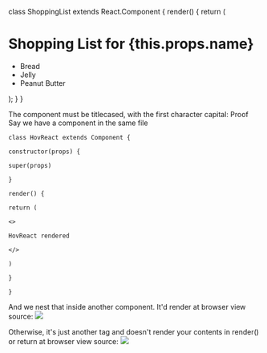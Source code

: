 class ShoppingList extends React.Component {
  render() {
    return (
      <div className="shopping-list">
        <h1>Shopping List for {this.props.name}</h1>
        <ul>
          <li>Bread</li>
          <li>Jelly</li>
          <li>Peanut Butter</li>
        </ul>
      </div>
    );
  }
}


The component must be titlecased, with the first character capital:
Proof
Say we have a component in the same file
```
class HovReact extends Component {

constructor(props) {

super(props)

}

render() {

return (

<>

HovReact rendered

</>

)

}

}
```

And we nest that inside another component. It'd render at browser view source:
![](XyDc77I.png)

Otherwise, it's just another tag and doesn't render your contents in render() or return at browser view source:
![](JJXC3pi.png)
